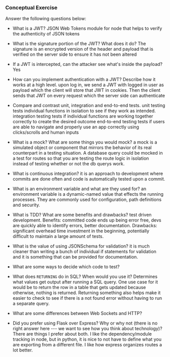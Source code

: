 ### Conceptual Exercise

Answer the following questions below:

- What is a JWT?
  JSON Web Tokens module for node that helps to verify the authenticity of JSON tokens

- What is the signature portion of the JWT? What does it do?
  The signature is an encrypted version of the header and payload that is verified on the server side to ensure it has not been altered

- If a JWT is intercepted, can the attacker see what's inside the payload?
  Yes

- How can you implement authentication with a JWT? Describe how it works at a high level.
  upon log in, we send a JWT with logged in user as payload which the client will store that JWT in cookies. Then the client sends that JWT on every request which the server side can authenticate

- Compare and contrast unit, integration and end-to-end tests.
  unit testing tests individual functions in isolation to see if they work as intended.
  integration testing tests if individual functions are working together correctly to create the desired outcome
  end-to-end testing tests if users are able to navigate and properly use an app correctly using clicks/scrolls and human inputs

- What is a mock? What are some things you would mock?
  a mock is a simulated object or component that mirrors the behavior of its real counterpart in a testing situation. A database query could be mocked in a test for routes so that you are testing the route logic in isolation instead of testing whether or not the db querys work.

- What is continuous integration?
  it is an approach to development where commits are done often and code is automatically tested upon a commit.

- What is an environment variable and what are they used for?
  an environment variable is a dynamic-named value that effects the running processes. They are commonly used for configuration, path definitions and security.

- What is TDD? What are some benefits and drawbacks?
  test driven development. Benefits: committed code ends up being error free, devs are quickly able to identify errors, better documentation. Drawbacks: significant overhead time investment in the beginning, potentially difficult to maintain a large amount of tests.

- What is the value of using JSONSchema for validation?
  it is much cleaner than writing a bunch of individual if statements for validation and it is something that can be provided for documentation.

- What are some ways to decide which code to test?

- What does `RETURNING` do in SQL? When would you use it?
  Determines what values get output after running a SQL query. One use case for it would be to return the row in a table that gets updated because otherwise, nothing is returned. Returning something also helps make it easier to check to see if there is a not found error without having to run a separate query.

- What are some differences between Web Sockets and HTTP?

- Did you prefer using Flask over Express? Why or why not (there is no right
  answer here --- we want to see how you think about technology)?
  There are things I prefer about both. I like the dependency/module tracking in node, but in python, it is nice to not have to define what you are exporting from a different file. I like how express organizes routes a lot better.
